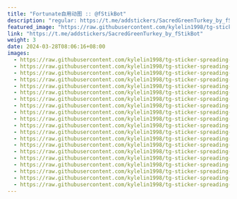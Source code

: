 ```yaml
---
title: "Fortunate自用动图 :: @fStikBot"
description: "regular: https://t.me/addstickers/SacredGreenTurkey_by_fStikBot"
featured_image: "https://raw.githubusercontent.com/kylelin1998/tg-sticker-spreading-worldwide-images/main/img/79cf2cee-0639-41db-803f-5b5190d16474.jpg"
link: "https://t.me/addstickers/SacredGreenTurkey_by_fStikBot"
weight: 3
date: 2024-03-28T08:06:16+08:00
images:
  - https://raw.githubusercontent.com/kylelin1998/tg-sticker-spreading-worldwide-images/main/img/79cf2cee-0639-41db-803f-5b5190d16474.jpg
  - https://raw.githubusercontent.com/kylelin1998/tg-sticker-spreading-worldwide-images/main/img/5157a44d-865e-46de-b87f-cbaec58c1803.jpg
  - https://raw.githubusercontent.com/kylelin1998/tg-sticker-spreading-worldwide-images/main/img/ca6de239-c8c1-4cae-84a9-8ad7800d9d95.jpg
  - https://raw.githubusercontent.com/kylelin1998/tg-sticker-spreading-worldwide-images/main/img/e60f8130-7fa4-47b8-b277-a2597edfb2e8.jpg
  - https://raw.githubusercontent.com/kylelin1998/tg-sticker-spreading-worldwide-images/main/img/da437ded-f1c6-46a6-8a1d-9a4202fd5660.jpg
  - https://raw.githubusercontent.com/kylelin1998/tg-sticker-spreading-worldwide-images/main/img/81d55bd6-90d4-4e31-bbac-be26bc262203.jpg
  - https://raw.githubusercontent.com/kylelin1998/tg-sticker-spreading-worldwide-images/main/img/502466e1-f95e-4bb0-87a5-f92e77b1b811.jpg
  - https://raw.githubusercontent.com/kylelin1998/tg-sticker-spreading-worldwide-images/main/img/756c5ff2-e5c5-4cbd-8899-7d2769e61fb0.jpg
  - https://raw.githubusercontent.com/kylelin1998/tg-sticker-spreading-worldwide-images/main/img/520d42d1-36ce-429d-9052-2f4e7cb6ef78.jpg
  - https://raw.githubusercontent.com/kylelin1998/tg-sticker-spreading-worldwide-images/main/img/c783e2b7-8c52-4868-8165-cffbbe867b1f.jpg
  - https://raw.githubusercontent.com/kylelin1998/tg-sticker-spreading-worldwide-images/main/img/a58e2c77-5dd6-4d24-9d33-32ad91cb7b34.jpg
  - https://raw.githubusercontent.com/kylelin1998/tg-sticker-spreading-worldwide-images/main/img/51e76784-46f5-4e54-87ae-96249cf41643.jpg
  - https://raw.githubusercontent.com/kylelin1998/tg-sticker-spreading-worldwide-images/main/img/ec831aa4-893c-4de6-a8b2-3fd1168ce8cc.jpg
  - https://raw.githubusercontent.com/kylelin1998/tg-sticker-spreading-worldwide-images/main/img/5d024741-83ca-4a3f-9bf2-dacf574347a5.jpg
  - https://raw.githubusercontent.com/kylelin1998/tg-sticker-spreading-worldwide-images/main/img/c2f79d62-e5e3-4c34-a4cd-182a65606649.jpg
  - https://raw.githubusercontent.com/kylelin1998/tg-sticker-spreading-worldwide-images/main/img/f1db5185-951e-4bb9-8587-2a33c8c2d95d.jpg
  - https://raw.githubusercontent.com/kylelin1998/tg-sticker-spreading-worldwide-images/main/img/13f92aca-b4fb-4811-974b-3b4def88454f.jpg
  - https://raw.githubusercontent.com/kylelin1998/tg-sticker-spreading-worldwide-images/main/img/031ef049-3c09-47c2-9ecd-7a2945013b83.jpg
  - https://raw.githubusercontent.com/kylelin1998/tg-sticker-spreading-worldwide-images/main/img/3ecbd145-42e7-4be8-8888-9646060f1415.jpg
  - https://raw.githubusercontent.com/kylelin1998/tg-sticker-spreading-worldwide-images/main/img/0f9a6c11-af4d-4809-8307-8bb628c394f7.jpg
---
```

